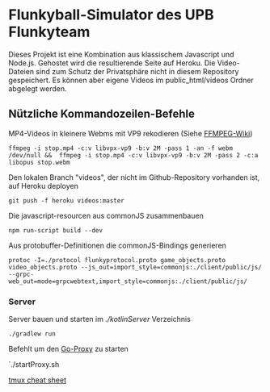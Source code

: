 # Flunkyball-Simulator des UPB Flunkyteam

Dieses Projekt ist eine Kombination aus klassischem Javascript und Node.js.
Gehostet wird die resultierende Seite auf Heroku.
Die Video-Dateien sind zum Schutz der Privatsphäre nicht in diesem Repository gespeichert. Es können aber eigene Videos im public_html/videos Ordner abgelegt werden.

## Nützliche Kommandozeilen-Befehle
MP4-Videos in kleinere Webms mit VP9 rekodieren (Siehe [FFMPEG-Wiki](https://trac.ffmpeg.org/wiki/Encode/VP9#twopass))

`ffmpeg -i stop.mp4 -c:v libvpx-vp9 -b:v 2M -pass 1 -an -f webm /dev/null &&  ffmpeg -i stop.mp4 -c:v libvpx-vp9 -b:v 2M -pass 2 -c:a libopus stop.webm`

Den lokalen Branch "videos", der nicht im Github-Repository vorhanden ist, auf Heroku deployen

`git push -f heroku videos:master`

Die javascript-resourcen aus commonJS zusammenbauen

`npm run-script build --dev`

Aus protobuffer-Definitionen die commonJS-Bindings generieren

`protoc -I=./protocol flunkyprotocol.proto game_objects.proto video_objects.proto --js_out=import_style=commonjs:./client/public/js/ --grpc-web_out=mode=grpcwebtext,import_style=commonjs:./client/public/js/`

### Server

Server bauen und starten im *./kotlinServer* Verzeichnis

`./gradlew run`

Befehlt um den [Go-Proxy](https://github.com/improbable-eng/grpc-web/tree/master/go/grpcwebproxy) zu starten

`./startProxy.sh

[tmux cheat sheet](https://tmuxcheatsheet.com)

